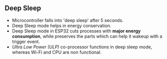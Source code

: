 ## Deep Sleep

- Microcontroller falls into 'deep sleep' after 5 seconds.
- Deep Sleep mode helps in energy conservation.
- Deep Sleep mode in ESP32 cuts processes with **major energy consumption**, while preserves the parts which can help it wakeup
with a trigger event. 
- *Ultra Low Power (ULP)* co-processor functions in deep sleep mode,
whereas Wi-Fi and CPU are non functional.